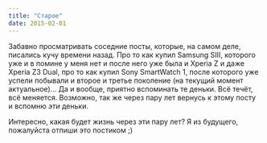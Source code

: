 ```yaml
---
title: "Старое"
date: 2015-02-01
---
```


Забавно просматривать соседние посты, которые, на самом деле, писались кучу времени назад. Про то как купил Samsung SIII, которого уже и в помине у меня нет и после него уже была и Xperia Z и даже Xperia Z3 Dual, про то как купил Sony SmartWatch 1, после которого уже успели побывали и второе и третье поколение (на текущий момент актуальное)... 
Да и вообще, приятно вспоминать те деньки. Всё течёт, всё меняется. Возможно, так же через пару лет вернусь к этому посту и вспомню *эти* деньки. 

Интересно, какая будет жизнь через эти пару лет? Я из будущего, пожалуйста отпиши это постиком ;)
